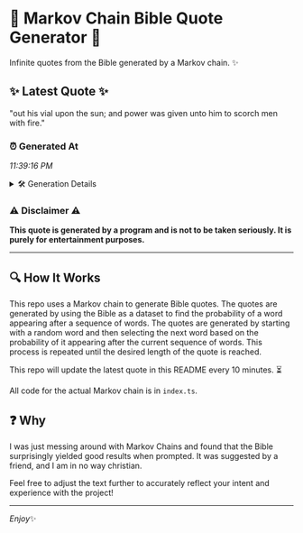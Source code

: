 # 📖 Markov Chain Bible Quote Generator 📖

Infinite quotes from the Bible generated by a Markov chain. ✨

## ✨ Latest Quote ✨
"out his vial upon the sun; and power was given unto him to scorch men with fire."

### ⏰ Generated At
*11:39:16 PM*

<details>
    <summary>🛠️ Generation Details</summary>
    <p>
        <strong>🌱 Seed:</strong> out<br>
        <strong>🔄 Iterations:</strong> 16<br>
        <strong>📜 Context History:</strong><br>[ out ]: his<br>[ out, his ]: vial<br>[ out, his, vial ]: upon<br>[ out, his, vial, upon ]: the<br>[ out, his, vial, upon, the ]: sun;<br>[ out, his, vial, upon, the, sun; ]: and<br>[ his, vial, upon, the, sun;, and ]: power<br>[ vial, upon, the, sun;, and, power ]: was<br>[ upon, the, sun;, and, power, was ]: given<br>[ the, sun;, and, power, was, given ]: unto<br>[ sun;, and, power, was, given, unto ]: him<br>[ and, power, was, given, unto, him ]: to<br>[ power, was, given, unto, him, to ]: scorch<br>[ was, given, unto, him, to, scorch ]: men<br>[ given, unto, him, to, scorch, men ]: with<br>[ unto, him, to, scorch, men, with ]: fire.<br>
    </p>
</details>

### ⚠️ Disclaimer ⚠️
**This quote is generated by a program and is not to be taken seriously. It is purely for entertainment purposes.**

---

## 🔍 How It Works

This repo uses a Markov chain to generate Bible quotes. The quotes are generated by using the Bible as a dataset to find the probability of a word appearing after a sequence of words. The quotes are generated by starting with a random word and then selecting the next word based on the probability of it appearing after the current sequence of words. This process is repeated until the desired length of the quote is reached.

This repo will update the latest quote in this README every 10 minutes. ⏳

All code for the actual Markov chain is in `index.ts`.

## ❓ Why

I was just messing around with Markov Chains and found that the Bible surprisingly yielded good results when prompted. 
It was suggested by a friend, and I am in no way christian.

Feel free to adjust the text further to accurately reflect your intent and experience with the project!

---

*Enjoy*✨
